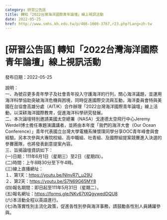 ```yaml
---
category: 研習公告區
title: 轉知「2022台灣海洋國際青年論壇」線上視訊活動
date: 2022-05-25
href: http://www.smhs.kh.edu.tw/p/406-1000-3767,r23.php?Lang=zh-tw
---
```


# [研習公告區] 轉知「2022台灣海洋國際青年論壇」線上視訊活動

發布日期：2022-05-25

說明：  
一、為號召更多青年學子及社會青年投入守護海洋的行列，關心海洋議題，並運用海洋科學協助突破海洋危機與困境，同時促進國際交流與互動，海洋委員會特與美國在台協會高雄分處（AIT/K）合作辦理「2022台灣海洋國際青年論壇」線上活動，以深耕海洋國際教育，促進海洋科學研究發展。  
二、本次論壇特別邀請美國太空總署（NASA）戈達德太空飛行中心Jeremy Werdell博士擔任專題演講講者，並將由本年度「我們的海洋大會（Our Ocean Conference）」青年代表國立台灣大學電機系陳懷璞同學分享OOC青年峰會與會經驗。另本次參與大專院校組、高中職組、社青組、及國際組提案競賽進入決選的參賽團隊，也將發表創意提案內容。  
三、旨揭論壇資訊如下：  
(一)日期：111年6月1日（星期三）至2日（星期四）。  
(二)時間：上午8時30分至下午4時。  
(三)線上直播網址：  
１、第1天：https://youtu.be/NInyR7\_u29U  
２、第2天：https://youtu.be/S7N69G65MY8  
(四)報名期間：即日起至111年5月31日（星期二）。  
(五)報名網址：https://forms.gle/NKv67tXQgywedDQU8  
(六)本活動全程以英語進行。  
(七)為落實性別主流化政策，促進各性別參與海洋事務，請鼓勵各性別人員踴躍參與。

